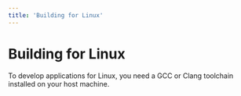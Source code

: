 ```yaml
---
title: 'Building for Linux'
---
```


# Building for Linux

To develop applications for Linux, you need a GCC or Clang toolchain
installed on your host machine.
